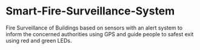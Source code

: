 # Smart-Fire-Surveillance-System
Fire Surveillance of Buildings based on sensors with an alert system to inform the concerned authorities using GPS and guide people to safest exit using red and green LEDs.
